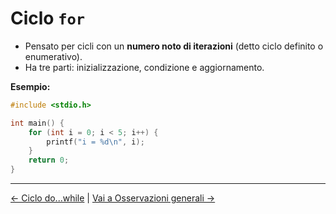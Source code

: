# Ciclo `for`

- Pensato per cicli con un **numero noto di iterazioni** (detto ciclo definito o enumerativo).
- Ha tre parti: inizializzazione, condizione e aggiornamento.

**Esempio:**
```c
#include <stdio.h>

int main() {
    for (int i = 0; i < 5; i++) {
        printf("i = %d\n", i);
    }
    return 0;
}
```

---

[← Ciclo do...while](do-while.md) | [Vai a Osservazioni generali →](osservazioni.md)
